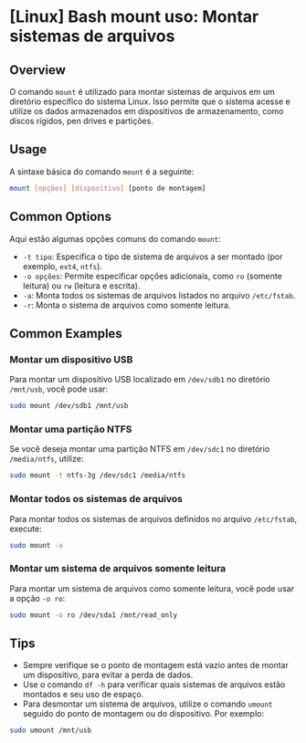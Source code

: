 # [Linux] Bash mount uso: Montar sistemas de arquivos

## Overview
O comando `mount` é utilizado para montar sistemas de arquivos em um diretório específico do sistema Linux. Isso permite que o sistema acesse e utilize os dados armazenados em dispositivos de armazenamento, como discos rígidos, pen drives e partições.

## Usage
A sintaxe básica do comando `mount` é a seguinte:

```bash
mount [opções] [dispositivo] [ponto de montagem]
```

## Common Options
Aqui estão algumas opções comuns do comando `mount`:

- `-t tipo`: Especifica o tipo de sistema de arquivos a ser montado (por exemplo, `ext4`, `ntfs`).
- `-o opções`: Permite especificar opções adicionais, como `ro` (somente leitura) ou `rw` (leitura e escrita).
- `-a`: Monta todos os sistemas de arquivos listados no arquivo `/etc/fstab`.
- `-r`: Monta o sistema de arquivos como somente leitura.

## Common Examples

### Montar um dispositivo USB
Para montar um dispositivo USB localizado em `/dev/sdb1` no diretório `/mnt/usb`, você pode usar:

```bash
sudo mount /dev/sdb1 /mnt/usb
```

### Montar uma partição NTFS
Se você deseja montar uma partição NTFS em `/dev/sdc1` no diretório `/media/ntfs`, utilize:

```bash
sudo mount -t ntfs-3g /dev/sdc1 /media/ntfs
```

### Montar todos os sistemas de arquivos
Para montar todos os sistemas de arquivos definidos no arquivo `/etc/fstab`, execute:

```bash
sudo mount -a
```

### Montar um sistema de arquivos somente leitura
Para montar um sistema de arquivos como somente leitura, você pode usar a opção `-o ro`:

```bash
sudo mount -o ro /dev/sda1 /mnt/read_only
```

## Tips
- Sempre verifique se o ponto de montagem está vazio antes de montar um dispositivo, para evitar a perda de dados.
- Use o comando `df -h` para verificar quais sistemas de arquivos estão montados e seu uso de espaço.
- Para desmontar um sistema de arquivos, utilize o comando `umount` seguido do ponto de montagem ou do dispositivo. Por exemplo:

```bash
sudo umount /mnt/usb
```